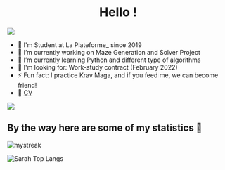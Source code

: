 <h1 align="center">Hello !</h1>

<a href="https://www.youtube.com/watch?v=dQw4w9WgXcQ"><img src="https://user-images.githubusercontent.com/73097560/115834477-dbab4500-a447-11eb-908a-139a6edaec5c.gif"></a>

- 🏫 I'm Student at La Plateforme_ since 2019 
- 🔭 I’m currently working on Maze Generation and Solver Project
- 🌱 I’m currently learning Python and different type of algorithms
- 💬 I'm looking for: Work-study contract (February 2022)
- ⚡ Fun fact: I practice Krav Maga, and if you feed me, we can become friend!
- 💾 <a href=https://sarah-chaouati.students-laplateforme.io/cvsarah2021.pdf> CV </a>

<a href="https://www.youtube.com/watch?v=dQw4w9WgXcQ"><img src="https://user-images.githubusercontent.com/73097560/115834477-dbab4500-a447-11eb-908a-139a6edaec5c.gif"></a>

## By the way here are some of my statistics 🚀

<img src="https://github-readme-streak-stats.herokuapp.com/?user=sarah-chaouati&theme=tokyonight" alt="mystreak"/>

![Sarah Top Langs](https://github-readme-stats.vercel.app/api/top-langs/?username=sarah-chaouati&theme=tokyonight&layout=compact)
